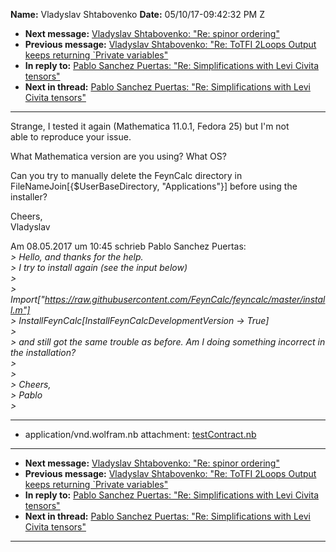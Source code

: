 **Name:** Vladyslav Shtabovenko
**Date:** 05/10/17-09:42:32 PM Z

  - **Next message:** [Vladyslav Shtabovenko: "Re: spinor
    ordering"](1241.html)
  - **Previous message:** [Vladyslav Shtabovenko: "Re: ToTFI 2Loops
    Output keeps returning \`Private variables"](1239.html)
  - **In reply to:** [Pablo Sanchez Puertas: "Re: Simplifications with
    Levi Civita tensors"](1238.html)
  - **Next in thread:** [Pablo Sanchez Puertas: "Re: Simplifications
    with Levi Civita tensors"](1242.html)

-----

Strange, I tested it again (Mathematica 11.0.1, Fedora 25) but I'm not  
able to reproduce your issue.  

What Mathematica version are you using? What OS?  

Can you try to manually delete the FeynCalc directory in  
FileNameJoin[{$UserBaseDirectory, "Applications"}] before using
the  
installer?  

Cheers,  
Vladyslav  

Am 08.05.2017 um 10:45 schrieb Pablo Sanchez Puertas:  
*\> Hello, and thanks for the help.*  
*\> I try to install again (see the input below)*  
*\>*  
*\>
Import["https://raw.githubusercontent.com/FeynCalc/feyncalc/master/install.m"]*  
*\> InstallFeynCalc[InstallFeynCalcDevelopmentVersion -\>
True]*  
*\>*  
*\> and still got the same trouble as before. Am I doing something
incorrect in the installation?*  
*\>*  
*\>*  
*\> Cheers,*  
*\> Pablo*  
*\>*  

-----

  - application/vnd.wolfram.nb attachment:
    [testContract.nb](att-1240/01-testContract.nb)

-----

  - **Next message:** [Vladyslav Shtabovenko: "Re: spinor
    ordering"](1241.html)
  - **Previous message:** [Vladyslav Shtabovenko: "Re: ToTFI 2Loops
    Output keeps returning \`Private variables"](1239.html)
  - **In reply to:** [Pablo Sanchez Puertas: "Re: Simplifications with
    Levi Civita tensors"](1238.html)
  - **Next in thread:** [Pablo Sanchez Puertas: "Re: Simplifications
    with Levi Civita tensors"](1242.html)

-----

